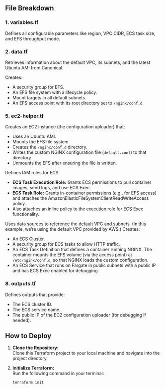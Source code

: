 
## File Breakdown

### 1. **variables.tf**
Defines all configurable parameters like region, VPC CIDR, ECS task size, and EFS throughput mode.

### 2. **data.tf**
Retrieves information about the default VPC, its subnets, and the latest Ubuntu AMI from Canonical.


Creates:
- A security group for EFS.
- An EFS file system with a lifecycle policy.
- Mount targets in all default subnets.
- An EFS access point with its root directory set to `/nginx/conf.d`.

### 5. **ec2-helper.tf**
Creates an EC2 instance (the configuration uploader) that:
- Uses an Ubuntu AMI.
- Mounts the EFS file system.
- Creates the `/nginx/conf.d` directory.
- Writes the custom NGINX configuration file (`default.conf`) to that directory.
- Unmounts the EFS after ensuring the file is written.


Defines IAM roles for ECS:
- **ECS Task Execution Role:** Grants ECS permissions to pull container images, send logs, and use ECS Exec.
- **ECS Task Role:** Grants in-container permissions (e.g., for EFS access) and attaches the AmazonElasticFileSystemClientReadWriteAccess policy.
- Also attaches an inline policy to the execution role for ECS Exec functionality.

Uses data sources to reference the default VPC and subnets. (In this example, we’re using the default VPC provided by AWS.)
Creates:
- An ECS Cluster.
- A security group for ECS tasks to allow HTTP traffic.
- An ECS Task Definition that defines a container running NGINX. The container mounts the EFS volume (via the access point) at `/etc/nginx/conf.d`, so that NGINX loads the custom configuration.
- An ECS Service that runs on Fargate in public subnets with a public IP and has ECS Exec enabled for debugging.

### 8. **outputs.tf**
Defines outputs that provide:
- The ECS cluster ID.
- The ECS service name.
- The public IP of the EC2 configuration uploader (for debugging if needed).

## How to Deploy

1. **Clone the Repository:**  
   Clone this Terraform project to your local machine and navigate into the project directory.

2. **Initialize Terraform:**  
   Run the following command in your terminal:
   ```bash
   terraform init

